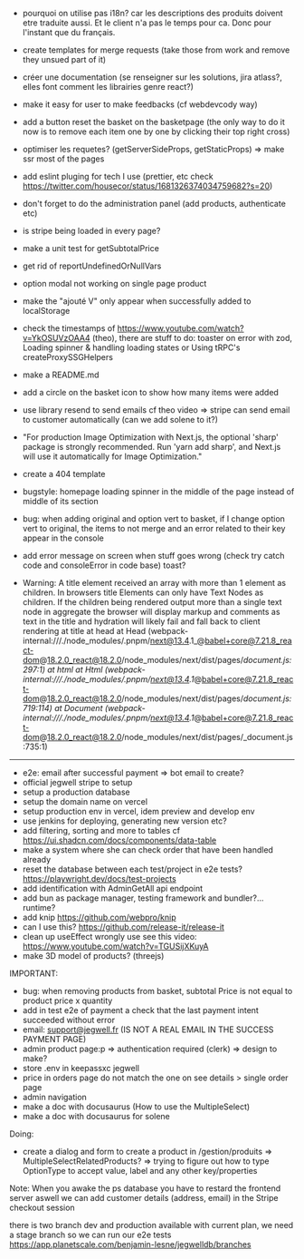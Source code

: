 - pourquoi on utilise pas i18n?
car les descriptions des produits doivent etre traduite aussi. Et le client n'a pas le temps pour ca. Donc pour l'instant que du français.

- create templates for merge requests (take those from work and remove they unsued part of it)
- créer une documentation (se renseigner sur les solutions, jira atlass?, elles font comment les librairies genre react?)
- make it easy for user to make feedbacks (cf webdevcody way)
- add a button reset the basket on the basketpage (the only way to do it now is to remove each item one by one by clicking their top right cross)
- optimiser les requetes? (getServerSideProps, getStaticProps)
=> make ssr most of the pages
- add eslint pluging for tech I use (prettier, etc check https://twitter.com/housecor/status/1681326374034759682?s=20)
- don't forget to do the administration panel (add products, authenticate etc)
- is stripe being loaded in every page?
- make a unit test for getSubtotalPrice
- get rid of reportUndefinedOrNullVars
- option modal not working on single page product
- make the "ajouté V" only appear when successfully added to localStorage
- check the timestamps of https://www.youtube.com/watch?v=YkOSUVzOAA4 (theo), there are stuff to do: toaster on error with zod,  Loading spinner & handling loading states or Using tRPC's createProxySSGHelpers
- make a README.md
- add a circle on the basket icon to show how many items were added
- use library resend to send emails cf theo video
=> stripe can send email to customer automatically (can we add solene to it?)
- "For production Image Optimization with Next.js, the optional 'sharp' package is strongly recommended. Run 'yarn add sharp', and Next.js will use it automatically for Image Optimization."
- create a 404 template
- bugstyle: homepage loading spinner in the middle of the page instead of middle of its section
- bug: when adding original and option vert to basket, if I change option vert to original, the items to not merge and an error related to their key appear in the console
- add error message on screen when stuff goes wrong (check try catch code and consoleError in code base) toast?
- Warning: A title element received an array with more than 1 element as children. In browsers title Elements can only have Text Nodes as children. If the children being rendered output more than a single text node in aggregate the browser will display markup and comments as text in the title and hydration will likely fail and fall back to client rendering
    at title
    at head
    at Head (webpack-internal:///./node_modules/.pnpm/next@13.4.1_@babel+core@7.21.8_react-dom@18.2.0_react@18.2.0/node_modules/next/dist/pages/_document.js:297:1)
    at html
    at Html (webpack-internal:///./node_modules/.pnpm/next@13.4.1_@babel+core@7.21.8_react-dom@18.2.0_react@18.2.0/node_modules/next/dist/pages/_document.js:719:114)
    at Document (webpack-internal:///./node_modules/.pnpm/next@13.4.1_@babel+core@7.21.8_react-dom@18.2.0_react@18.2.0/node_modules/next/dist/pages/_document.js:735:1)
-----
- e2e: email after successful payment
=> bot email to create?
- official jegwell stripe to setup
- setup a production database
- setup the domain name on vercel
- setup production env in vercel, idem preview and develop env 
- use jenkins for deploying, generating new version etc?
- add filtering, sorting and more to tables cf https://ui.shadcn.com/docs/components/data-table
- make a system where she can check order that have been handled already
- reset the database between each test/project in e2e tests? https://playwright.dev/docs/test-projects
- add identification with AdminGetAll api endpoint
- add bun as package manager, testing framework and bundler?... runtime?
- add knip https://github.com/webpro/knip
- can I use this? https://github.com/release-it/release-it
- clean up useEffect wrongly use see this video: https://www.youtube.com/watch?v=TGUSijXKuyA
- make 3D model of products? (threejs)

IMPORTANT:
- bug: when removing products from basket, subtotal Price is not equal to product price x quantity
- add in test e2e of payment a check that the last payment intent succeeded without error
- email: support@jegwell.fr (IS NOT A REAL EMAIL IN THE SUCCESS PAYMENT PAGE)
- admin product page:p
=> authentication required (clerk)
=> design to make?
- store .env in keepassxc jegwell
- price in orders page do not match the one on see details > single order page
- admin navigation
- make a doc with docusaurus (How to use the MultipleSelect)
- make a doc with docusaurus for solene

Doing:
- create a dialog and form to create a product in /gestion/produits
=> MultipleSelectRelatedProducts?
=> trying to figure out how to type OptionType to accept value, label and any other key/properties

Note:
When you awake the ps database you have to restard the frontend server aswell
we can add customer details (address, email) in the Stripe checkout session

there is two branch dev and production available with current plan, we need a stage branch so we can run our e2e tests
https://app.planetscale.com/benjamin-lesne/jegwelldb/branches



